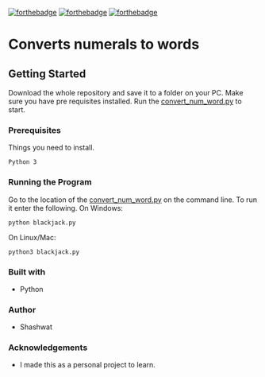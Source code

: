 [![forthebadge](https://forthebadge.com/images/badges/made-with-python.svg)](https://forthebadge.com)
[![forthebadge](https://forthebadge.com/images/badges/not-a-bug-a-feature.svg)](https://forthebadge.com)
[![forthebadge](https://forthebadge.com/images/badges/works-on-my-machine.svg)](https://forthebadge.com)
# Converts numerals to words

## Getting Started
Download the whole repository and save it to a folder on your PC. Make sure you have pre requisites installed. Run the [convert_num_word.py](convert_num_word.py) to start.

### Prerequisites
Things you need to install.
```
Python 3
```

### Running the Program
Go to the location of the [convert_num_word.py](convert_num_word.py) on the command line. To run it enter the following.
On Windows:
```
python blackjack.py
```
On Linux/Mac:
```
python3 blackjack.py
```
### Built with
* Python

### Author
* Shashwat

### Acknowledgements
* I made this as a personal project to learn.
